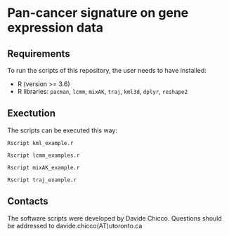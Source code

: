 # Pan-cancer signature on gene expression data

## Requirements
To run the scripts of this repository, the user needs to have installed:
* R (version >= 3.6)
* R libraries: `pacman`, `lcmm`, `mixAK`, `traj`, `kml3d`, `dplyr`, `reshape2`

## Exectution
The scripts can be executed this way:

`Rscript kml_example.r`

`Rscript lcmm_examples.r`

`Rscript mixAK_example.r`

`Rscript traj_example.r`


## Contacts
The software scripts were developed by Davide Chicco. Questions should be addressed to davide.chicco(AT)utoronto.ca
